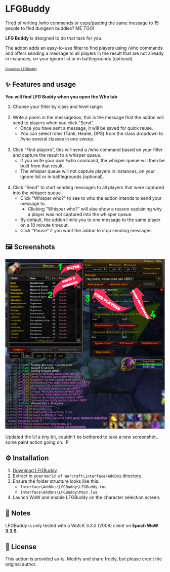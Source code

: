 # LFGBuddy

Tired of writing /who commands or copy/pasting the same message to 15 people to find dungeon buddies? ME TOO! <br>

**LFG Buddy** is designed to do that task for you.

The addon adds an easy-to-use filter to find players using /who commands and offers sending a message to all players in the result that are not already in instances, on your ignore list or in battlegrounds (optional).

<p><font size="1"><a href="https://github.com/hjortmar/lfgbuddy/raw/main/LFGBuddy.zip">Download LFGBuddy</a></font></p>

## ✨ Features and usage

  **You will find LFG Buddy when you open the Who tab**
  
1. Choose your filter by class and level range.
<br><br>
2. Write a poem in the messagebox, this is the message that the addon will send to players when you click "Send".
   - Once you have sent a message, it will be saved for quick reuse.
   - You can select roles (Tank, Healer, DPS) from the class dropdown to /who several classes in one sweep.
<br><br>
3. Click "Find players", this will send a /who command based on your filter and capture the result to a whisper queue.
   - If you write your own /who command, the whisper queue will then be built from that result.
   - The whisper queue will not capture players in instances, on your ignore list or in battlegrounds (optional). 
<br><br>
4. Click "Send" to start sending messages to all players that were captured into the whisper queue.
   - Click "Whisper who?" to see to who the addon intends to send your message to.
     - Clicking "Whisper who?" will also show a reason explaining why a player was not captured into the whisper queue.
   - By default, the addon limits you to one message to the same player on a 10 minute timeout.
   - Click "Pause" if you want the addon to stop sending messages.

## 🖼️ Screenshots
![Main](images/lfgbuddimg3.png)

Updated the UI a tiny bit, couldn't be bothered to take a new screenshot.. some paint action going on. :P

## ⚙️ Installation

1. [Download LFGBuddy](https://github.com/hjortmar/lfgbuddy/raw/main/LFGBuddy.zip).
2. Extract in your `World of Warcraft\Interface\AddOns` directory.
3. Ensure the folder structure looks like this:<br>
   - `Interface\AddOns\LFGBuddy\LFGBuddy.toc`<br>
   - `Interface\AddOns\LFGBuddy\Main.lua`
4. Launch WoW and enable LFGBuddy on the character selection screen.

## 📝 Notes

LFGBuddy is only tested with a WotLK 3.3.5 (2009) client on **Epoch WoW 3.3.5**.  

## 📜 License

This addon is provided as-is. Modify and share freely, but please credit the original author.

